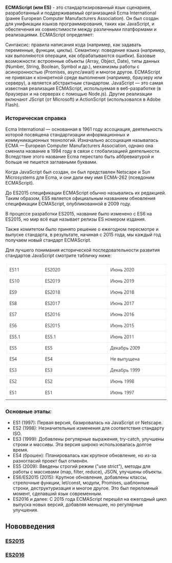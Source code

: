 **ECMAScript (или ES)** - это стандартизированный язык сценариев, разработанный и поддерживаемый организацией Ecma International (ранее European Computer Manufacturers Association). Он был создан для унификации языков программирования, таких как JavaScript, и обеспечения их совместимости между различными платформами и реализациями. ECMAScript определяет:

Синтаксис: правила написания кода (например, как задавать переменные, функции, циклы).
Семантику: поведение языка (например, как выполняются операции, как обрабатываются ошибки).
Базовые возможности: встроенные объекты (Array, Object, Date), типы данных (Number, String, Boolean, Symbol и др.), механизмы работы с асинхронностью (Promises, async/await) и многое другое.
ECMAScript не привязан к конкретной среде выполнения (например, браузеру или серверу), а является абстрактным стандартом. JavaScript — это самая известная реализация ECMAScript, используемая в веб-разработке (в браузерах и на серверах с помощью Node.js). Другие реализации включают JScript (от Microsoft) и ActionScript (использовался в Adobe Flash).

### Историческая справка
Ecma International — основанная в 1961 году ассоциация, деятельность которой посвящена стандартизации информационных и коммуникационных технологий. Изначально ассоциация называлась ECMA — European Computer Manufacturers Association, однако она сменила название в 1994 году в связи с глобализацией деятельности. Вследствие этого название Ecma перестало быть аббревиатурой и больше не пишется заглавными буквами.

Когда JavaScript был создан, он был представлен Netscape и Sun Microsystems для Ecma, и они дали ему имя ECMA-262 (псевдоним ECMAScript).

До ES2015 спецификации ECMAScript обычно назывались их редакцией. Таким образом, ES5 является официальным названием обновления спецификации ECMAScript, опубликованной в 2009 году.

В процессе разработки ES2015, название было изменено с ES6 на ES2015, но мир всё еще называет релизы ES номером издания.

Также комитетом было принято решение о ежегодном пересмотре и выпуске стандарта, в результате, начиная с 2015 года, мы каждый год получаем новый стандарт ECMAScript.

Для лучшего понимания исторической последовательности развития стандартов JavaScript смотрите табличку ниже:

![alt text](./assets/image.png)

### Основные этапы:

- ES1 (1997): Первая версия, базировалась на JavaScript от Netscape.
- ES2 (1998): Незначительные изменения для соответствия стандарту ISO.
- ES3 (1999): Добавлены регулярные выражения, try-catch, улучшены строки и массивы. Эта версия широко использовалась долгое время.
- ES4 (брошен): Планировалась как крупное обновление, но из-за разногласий проект был отменён.
- ES5 (2009): Введены строгий режим ("use strict"), методы для работы с массивами (map, filter, reduce), JSON, улучшены объекты.
- ES6/ES2015 (2015): Крупное обновление, добавлены классы, стрелочные функции, let/const, модули, Promises, шаблонные строки, деструктуризация и многое другое. Это был переломный момент, сделавший язык современным.
- ES2016 и далее: С 2015 года ECMAScript перешёл на ежегодный цикл выпуска новых версий, добавляя меньшие, но регулярные улучшения.

## Нововведения
### [ES2015](./es6/REAdME.md)
### [ES2016](./es2016/REAdME.md)